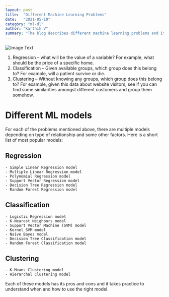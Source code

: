 ```yaml
---
layout: post
title:  "Different Machine Learning Problems"
date:   "2021-05-10" 
category: "ml-dl"
author: "Karthik V"
summary: "The blog describes different machine learning problems and its evolution"
---
```


![Image Text](https://idapgroup.com/blog/blog/wp-content/uploads/2019/11/34534-1024x427.png)


1. Regression – what will be the value of a variable? For example, what should be the price of a specific home.
2. Classification – Given available groups, which group does this belong to? For example, will a patient survive or die.
3. Clustering – Without knowing any groups, which group does this belong to? For example, given this data about website visitors, see if you can find some similarities amongst different customers and group them somehow.

# Different ML models

For each of the problems mentioned above, there are multiple models depending on type of relationship and some other factors. Here is a short list of most popular models:

## Regression
    - Simple Linear Regression model
    - Multiple Linear Regression model
    - Polynomial Regression model
    - Support Vector Regression model
    - Decision Tree Regression model
    - Random Forest Regression model

## Classification
    - Logistic Regression model
    - K-Nearest Neighbors model
    - Support Vector Machine (SVM) model
    - Kernel SVM model
    - Naive Bayes model
    - Decision Tree Classification model
    - Random Forest Classification model

## Clustering
    - K-Means Clustering model
    - Hierarchal Clustering model

Each of these models has its pros and cons and it takes practice to understand when and how to use the right model.